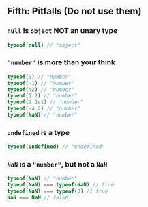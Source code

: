 ## Fifth: Pitfalls (Do not use them)

### `null` is `object` NOT an unary type
```js
typeof(null) // "object"
```

### `"number"` is more than your think
```js
typeof(0) // "number"
typeof(-1) // "number"
typeof(42) // "number"
typeof(1.1) // "number"
typeof(2.1e1) // "number"
typeof(-4.2) // "number"
typeof(NaN) // "number"
```

### `undefined` is a type
```js
typeof(undefined) // "undefined"
```

### `NaN` is a `"number"`, but not a `NaN`  
```js
typeof(NaN) // "number"
typeof(NaN) === typeof(NaN) // true
typeof(NaN) === typeof(0) // true
NaN === NaN // false
```

